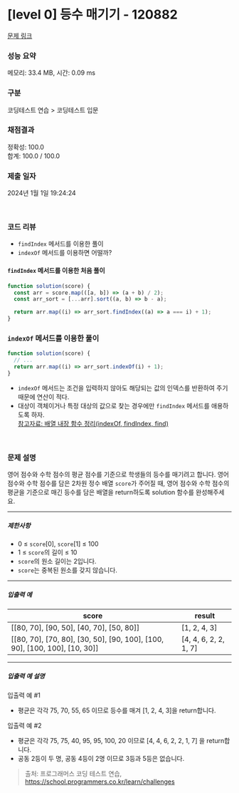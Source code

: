 # [level 0] 등수 매기기 - 120882

[문제 링크](https://school.programmers.co.kr/learn/courses/30/lessons/120882)

### 성능 요약

메모리: 33.4 MB, 시간: 0.09 ms

### 구분

코딩테스트 연습 > 코딩테스트 입문

### 채점결과

정확성: 100.0<br/>합계: 100.0 / 100.0

### 제출 일자

2024년 1월 1일 19:24:24

<br />

### 코드 리뷰

- `findIndex` 메서드를 이용한 풀이
- `indexOf` 메서드를 이용하면 어떨까?

#### `findIndex` 메서드를 이용한 처음 풀이

```js
function solution(score) {
  const arr = score.map(([a, b]) => (a + b) / 2);
  const arr_sort = [...arr].sort((a, b) => b - a);

  return arr.map((i) => arr_sort.findIndex((a) => a === i) + 1);
}
```

### `indexOf` 메서드를 이용한 풀이

```js
function solution(score) {
  // ...
  return arr.map((i) => arr_sort.indexOf(i) + 1);
}
```

- `indexOf` 메서드는 조건을 입력하지 않아도 해당되는 값의 인덱스를 반환하여 주기 때문에 연산이 적다.
- 대상이 객체이거나 특정 대상의 값으로 찾는 경우에만 `findIndex` 메서드를 애용하도록 하자. <br> [참고자료: 배열 내장 함수 정리(indexOf, findIndex, find)](https://developing-move.tistory.com/11)

<br />

### 문제 설명

<p>영어 점수와 수학 점수의 평균 점수를 기준으로 학생들의 등수를 매기려고 합니다. 영어 점수와 수학 점수를 담은 2차원 정수 배열 <code>score</code>가 주어질 때, 영어 점수와 수학 점수의 평균을 기준으로 매긴 등수를 담은 배열을 return하도록 solution 함수를 완성해주세요.</p>

<hr>

<h5>제한사항</h5>

<ul>
<li>0 ≤ <code>score</code>[0], <code>score</code>[1] ≤ 100</li>
<li>1 ≤ <code>score</code>의 길이 ≤ 10</li>
<li><code>score</code>의 원소 길이는 2입니다.</li>
<li><code>score</code>는 중복된 원소를 갖지 않습니다.</li>
</ul>

<hr>

<h5>입출력 예</h5>
<table class="table">
        <thead><tr>
<th>score</th>
<th>result</th>
</tr>
</thead>
        <tbody><tr>
<td>[[80, 70], [90, 50], [40, 70], [50, 80]]</td>
<td>[1, 2, 4, 3]</td>
</tr>
<tr>
<td>[[80, 70], [70, 80], [30, 50], [90, 100], [100, 90], [100, 100], [10, 30]]</td>
<td>[4, 4, 6, 2, 2, 1, 7]</td>
</tr>
</tbody>
      </table>
<hr>

<h5>입출력 예 설명</h5>

<p>입출력 예 #1</p>

<ul>
<li>평균은 각각 75, 70, 55, 65 이므로 등수를 매겨 [1, 2, 4, 3]을 return합니다.</li>
</ul>

<p>입출력 예 #2</p>

<ul>
<li>평균은 각각 75, 75, 40, 95, 95, 100, 20 이므로 [4, 4, 6, 2, 2, 1, 7] 을 return합니다.</li>
<li>공동 2등이 두 명, 공동 4등이 2명 이므로 3등과 5등은 없습니다.</li>
</ul>

> 출처: 프로그래머스 코딩 테스트 연습, https://school.programmers.co.kr/learn/challenges
